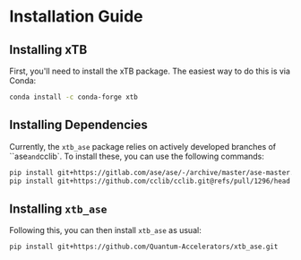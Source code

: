 # Installation Guide

## Installing xTB

First, you'll need to install the xTB package. The easiest way to do this is via Conda:

```bash
conda install -c conda-forge xtb
```

## Installing Dependencies

Currently, the `xtb_ase` package relies on actively developed branches of ``ase` and `cclib`. To install these, you can use the following commands:

```bash
pip install git+https://gitlab.com/ase/ase/-/archive/master/ase-master.zip
pip install git+https://github.com/cclib/cclib.git@refs/pull/1296/head
```

## Installing `xtb_ase`

Following this, you can then install `xtb_ase` as usual:

```bash
pip install git+https://github.com/Quantum-Accelerators/xtb_ase.git
```
